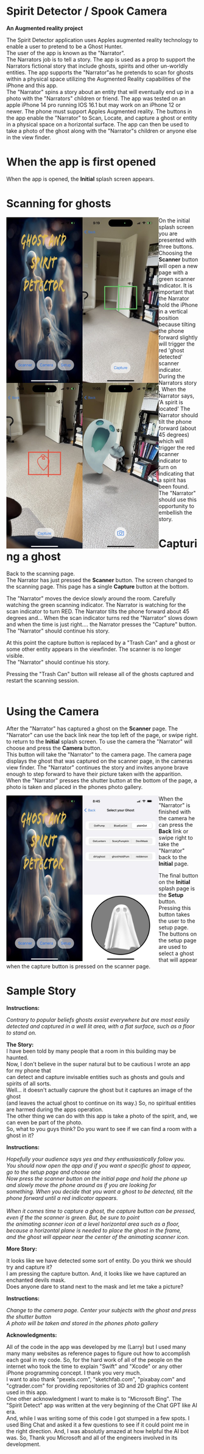 # Spirit Detector / Spook Camera
**An Augmented reality project**<br>

The Spirit Detector application uses Apples augmented reality technology to enable a user to pretend to be a Ghost Hunter.
<br>
The user of the app is known as the "Narrator".
<br>
The Narrators job is to tell a story. 
The app is used as a prop to support the Narrators fictional story that include ghosts, spirits and other un-worldly entities.
The app supports the "Narrator"as he pretends to scan for ghosts within a physical space utilizing the Augmented Reality capabilities of the iPhone and this app.<br>
The "Narrator" spins a story about an entity that will eventually end up in a photo with the "Narrators" children or friend.
The app was tested on an apple iPhone 14 pro running IOS 16.1 but may work on an iPhone 12 or newer. The phone must support Apples Augmented reality.
The buttons in the app enable the "Narrator" to Scan, Locate, and capture a ghost or entity in a physical space on a horizontal surface.
The app can then be used to take a photo of the ghost along with the "Narrator"s children or anyone else in the view finder.
<br>
# When the app is first opened
When the app is opened, the **Initial** splash screen appears. 
# Scanning for ghosts<br>

<div>
<img src="https://github.com/bonnette/SpiritDetect/blob/main/iPhoneImage/splash.jpeg" alt="Image" style="float:left;width:200px;">
<img src="https://github.com/bonnette/SpiritDetect/blob/main/iPhoneImage/greenscan.jpeg" alt="Image" style="float:left;width:200px;">
<img src="https://github.com/bonnette/SpiritDetect/blob/main/iPhoneImage/red_scan.jpeg" alt="Image" style="float:left;width:200px;">
<img src="https://github.com/bonnette/SpiritDetect/blob/main/iPhoneImage/camerablue.jpeg" alt="Image" style="float:left;width:200px;">
</div>

On the initial splash screen you are presented with three buttons.<br>
Choosing the **Scanner** button will open a new page with a green scanner indicator. It is important that the Narrator hold the iPhone in a vertical position 
because tilting the phone forward slightly will trigger the red 'ghost detected' scanner indicator.<br>
During the Narrators story , When the Narrator says, 'A spirit is located' The Narrator should tilt the phone forward (about 45 degrees) which will trigger the red scanner indicator to 
turn on indicating that a spirit has been found.<br>
The "Narrator" should use this opportunity to embellish the story. 


# Capturing a ghost

Back to the scanning page.<br>
The Narrator has just pressed the **Scanner** button. The screen changed to the scanning page. This page has a single **Capture** button at the bottom. <br>

The "Narrator" moves the device slowly around the room. Carefully watching the green scanning indicator. The Narrator is watching for the scan indicator to turn RED.
The Narrator tilts the phone forward about 45 degrees and...
When the scan indicator turns red the "Narrator" slows down and when the time is just right.... the Narrator presses the "Capture" button.<br>
The "Narrator" should continue his story.<br> 

At this point the capture button is replaced by a "Trash Can" and a ghost or some other entity appears in the viewfinder. The scanner is no longer visible.<br>
The "Narrator" should continue his story.<br> 

Pressing the "Trash Can" button will release all of the ghosts captured and restart the scanning session.<br><br>

# Using the Camera

After the "Narrator" has captured a ghost on the **Scanner** page. The "Narrator" can use the back link near the top left of the page, or swipe right. 
to return to the **Initial** splash screen. To use the camera the "Narrator" will choose and press the **Camera** button.<br>
This button will take the "Narrator" to the camera page. The camera page displays the ghost that was captured on the scanner page, in the cameras view finder. The "Narrator" continues the story and invites anyone brave enough to step forward to have their picture taken with the apparition.<br>
When the "Narrator" presses the shutter button at the bottom of the page, a photo is taken and placed in the phones photo gallery.<br>

<div>
<img src="https://github.com/bonnette/SpiritDetect/blob/main/iPhoneImage/splash.jpeg" alt="Image" style="float:left;width:200px;">
<img src="https://github.com/bonnette/SpiritDetect/blob/main/iPhoneImage/setup.jpeg" alt="Image" style="float:left;width:200px;">
</div>

When the "Narrator" is finished with the camera he can press the **Back** link or swipe right to take the "Narrator" back to the **Initial** page.<br> 

The final button on the **Initial** splash page is the **Setup** button. Pressing this button takes the user to the setup page.<br>
The buttons on the setup page are used to select a ghost that will appear when the capture button is pressed on the scanner page.<br>

# Sample Story

**Instructions:**<br>

*Contrary to popular beliefs ghosts exsist everywhere but are most easily detected and captured in a well lit area, with a flat surface, such as a floor to stand on.*<br>

**The Story:**<br>
I have been told by many people that a room in this building may be haunted.<br>
Now, I don't believe in the super natural but to be cautious I wrote an app for my phone that<br>
can detect and capture invisable entities such as ghosts and gouls and spirits of all sorts.<br>
Well... it doesn't actually caprure the ghost but it captures an image of the ghost <br>(and leaves the actual ghost to continue on its way.)
So, no spiritual entities are harmed during the apps operation.<br>
The other thing we can do with this app is take a photo of the spirit, and, we can even be part of the photo.<br>
So, what to you guys think? Do you want to see if we can find a room with a ghost in it?

**Instructions:**<br>

*Hopefully your audience says yes and they enthusiastically follow you.*<br>
*You should now open the app and if you want a specific ghost to appear, go to the setup page and choose one*<br>
*Now press the scanner button on the initial page and hold the phone up and slowly move the phone around as if you are looking for*<br>
*something. When you decide that you want a ghost to be detected, tilt the phone forward until a red indicator appears.*<br><br>
*When it comes time to capture a ghost, the capture button can be pressed, even if the the scanner is green. But, be sure to point*<br>
*the animating scanner icon at a level horizontal area such as a floor, because a horizontal plane is needed to place the ghost in the frame,*<br>
*and the ghost will appear near the center of the animating scanner icon.*<br>

**More Story:**<br>

It looks like we have detected some sort of entity. Do you think we should try and capture it?<br>
I am pressing the capture button. And, it looks like we have captured an enchanted devils mask.<br>
Does anyone dare to stand next to the mask and let me take a picture?<br>

**Instructions:**<br>

*Change to the camera page. Center your subjects with the ghost and press the shutter button*<br>
*A photo will be taken and stored in the phones photo gallery*<br>

**Acknowledgments:**<br>

All of the code in the app was developed by me (Larry) but I used many many many websites as reference pages to figure
out how to accomplish each goal in my code. So, for the hard work of all of the people on the internet who took the time 
to explain "Swift" and "Xcode" or any other iPhone programming concept. I thank you very much.<br>
I want to also thank "pexels.com", "sketchfab.com", "pixabay.com" and "cgtrader.com" for providing repositories of 3D and 2D graphics
content used in this app.<br>
One other acknowledgment I want to make is to "Microsoft Bing". The "Spirit Detect" app was written at the very beginning of the Chat GPT like AI era.<br>
And, while I was writing some of this code I got stumped in a few spots. I used Bing Chat and asked it a few questions to see if it could point me in the right 
direction. And, I was absolutly amazed at how helpful the AI bot was. So, Thank you Microsoft and all of the engineers involved in its development.

